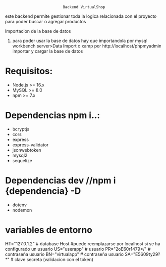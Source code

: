                               Backend VirtualShop

este backend permite gestionar toda la logica relacionada con el proyecto para poder buscar o agregar productos
                              
Importacion de la base de datos
1. para poder usar la base de datos hay que importandola por mysql workbench server>Data Import o xamp
por http://localhost/phpmyadmin importar y cargar la base de datos

# Requisitos: 
- Node.js >= 16.x
- MySQL >= 8.0
- npm >= 7.x
# Dependencias  npm i..:
- bcryptjs
- cors
- express
- express-validator
- jsonwebtoken
- mysql2
- sequelize
  
# Dependencias dev //npm i {dependencia} -D
- dotenv
- nodemon

# variables de entorno
HT="127.0.1.2" # database Host #puede reemplazarse por localhost si se ha configurado un usuario
US="userapp" # usuario
PR="2oE60r1479*/" # contraseña usuario
BN="virtualapp" # contraseña usuario
SA="E5609ty29?*" # clave secreta (validacion con el token)
